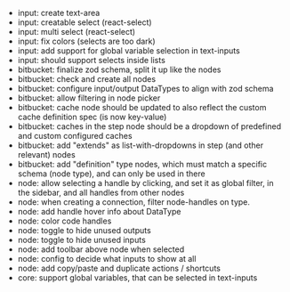 - input: create text-area
- input: creatable select (react-select)
- input: multi select (react-select)
- input: fix colors (selects are too dark)
- input: add support for global variable selection in text-inputs
- input: should support selects inside lists
- bitbucket: finalize zod schema, split it up like the nodes
- bitbucket: check and create all nodes
- bitbucket: configure input/output DataTypes to align with zod schema
- bitbucket: allow filtering in node picker
- bitbucket: cache node should be updated to also reflect the custom cache definition spec (is now key-value)
- bitbucket: caches in the step node should be a dropdown of predefined and custom configured caches
- bitbucket: add "extends" as list-with-dropdowns in step (and other relevant) nodes
- bitbucket: add "definition" type nodes, which must match a specific schema (node type), and can only be used in there
- node: allow selecting a handle by clicking, and set it as global filter, in the sidebar, and all handles from other nodes
- node: when creating a connection, filter node-handles on type.
- node: add handle hover info about DataType
- node: color code handles
- node: toggle to hide unused outputs
- node: toggle to hide unused inputs
- node: add toolbar above node when selected
- node: config to decide what inputs to show at all
- node: add copy/paste and duplicate actions / shortcuts
- core: support global variables, that can be selected in text-inputs
